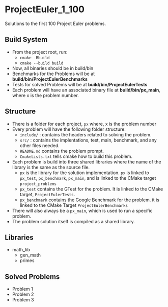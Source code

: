 # ProjectEuler_1_100
Solutions to the first 100 Project Euler problems.

## Build System
* From the project root, run:
    * `cmake -Bbuild`
    * `cmake --build build`
* Now, all binaries should be in build/bin
* Benchmarks for the Problems will be at **build/bin/ProjectEulerBenchmarks**
* Tests for solved Problems will be at **build/bin/ProjectEulerTests**
* Each problem will have an associated binary file at **build/bin/px_main**, where x is the problem number.

## Structure
* There is a folder for each project, `px` where, x is the problem number
* Every problem will have the following folder structure:
    * `include/` : contains the headers related to solving the problem.
    * `src/` : contains the implentations, test, main, benchmark, and any other files needed.
    * `README.md` contains the problem prompt.
    * `CmakeLists.txt` tells cmake how to build this problem.
* Each problem is build into three shared libraries where the name of the library is the same as the source file. 
    * `px` is the library for the solution implementation. `px` is linked to `px_test`, `px_benchmark`, `px_main`, and is linked to the CMake target `project_problems`
    * `px_test` contains the GTest for the problem. It is linked to the CMake target, `ProjectEulerTests`. 
    * `px_benchmark` contains the Google Benchmark for the problem. it is linked to the CMake Target `ProjectEulerBenchmarks`
* There will also always be a `px_main`, which is used to run a specific problem.
* The problem solution itself is compiled as a shared library.

## Libraries
* math_lib
    * gen_math
    * primes


## Solved Problems
* Problem 1
* Problem 2
* Problem 3
